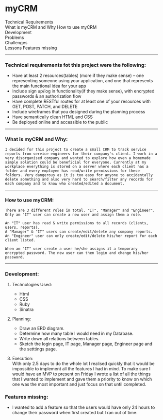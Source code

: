 # myCRM

Technical Requirements  
What is myCRM and Why
How to use myCRM  
Development  
Problems  
Challenges  
Lessons
Features missing

---

### Technical requirements fot this project were the following:

* Have at least 2 resources(tables) (more if they make sense) – one representing someone using your application, and one that represents the main functional idea for your app
* Include sign up/log in functionality(if they make sense), with encrypted passwords & an authorization flow
* Have complete RESTful routes for at least one of your resources with GET, POST, PATCH, and DELETE
* Include wireframes that you designed during the planning process
* Have semantically clean HTML and CSS
* Be deployed online and accessible to the public
---
### What is myCRM and Why:
 
    I decided for this project to create a small CRM to track service reports from service engineers for their company's client. I work in a very disorganised company and wanted to explore how even a homemade simple solution could be beneficial for everyone. Currently at my workplace everything is stored on a server where each client has a folder and every employee has read/write permissions for these folders. Very dangerous as it is too easy for anyone to accidentally delete something and also very hard to search/filter any records for each company and to know who created/edited a document.  
---
### How to use myCRM:

    There are 3 different roles in total, "IT", "Manager" and "Engineer". Only an "IT" user can create a new user and assign them a role. 
    
    An "IT" user has read & write permissions to all records (clients, users, reports).  
    A "Manager" & "IT" users can create/edit/delete any company reports.
    An "Engineer" user can only create/edit/delete his/her report for each client listed.  
 
    When an "IT" user create a user he/she assigns it a temporary encrypted password. The new user can then login and change his/her password. 
---
### Development:

1. Technologies Used:
    * Html
    * CSS
    * Ruby
    * Sinatra


2. Planning:
    * Draw an ERD diagram.
    * Determine how many table I would need in my Database.
    * Write down all relations between tables.
    * Sketch the login page, IT page, Manager page, Engineer page and the setttings page.

3. Execution:  
    With only 2.5 days to do the whole lot I realised quickly that it would be impossible to implement all the features I had in mind. To make sure I would have an MVP to present on Friday I wrote a list of all the things that I wanted to implement and gave them a priority to know on which one was the most important and just focus on that until completed.
    




































### Features missing:

* I wanted to add a feature so that the users would have only 24 hours to change their password when first created but I ran out of time.